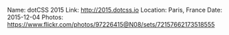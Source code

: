 Name: dotCSS 2015
Link: http://2015.dotcss.io
Location: Paris, France
Date: 2015-12-04
Photos: https://www.flickr.com/photos/97226415@N08/sets/72157662173518555